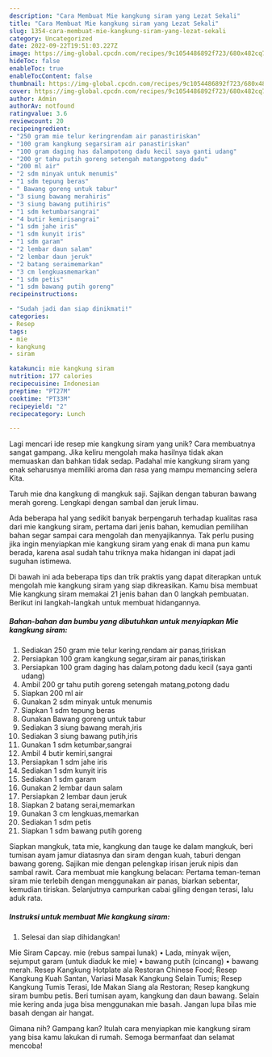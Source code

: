 ```yaml
---
description: "Cara Membuat Mie kangkung siram yang Lezat Sekali"
title: "Cara Membuat Mie kangkung siram yang Lezat Sekali"
slug: 1354-cara-membuat-mie-kangkung-siram-yang-lezat-sekali
category: Uncategorized
date: 2022-09-22T19:51:03.227Z
image: https://img-global.cpcdn.com/recipes/9c1054486892f723/680x482cq70/mie-kangkung-siram-foto-resep-utama.jpg
hideToc: false
enableToc: true
enableTocContent: false
thumbnail: https://img-global.cpcdn.com/recipes/9c1054486892f723/680x482cq70/mie-kangkung-siram-foto-resep-utama.jpg
cover: https://img-global.cpcdn.com/recipes/9c1054486892f723/680x482cq70/mie-kangkung-siram-foto-resep-utama.jpg
author: Admin
authorAv: notfound
ratingvalue: 3.6
reviewcount: 20
recipeingredient:
- "250 gram mie telur keringrendam air panastiriskan"
- "100 gram kangkung segarsiram air panastiriskan"
- "100 gram daging has dalampotong dadu kecil saya ganti udang"
- "200 gr tahu putih goreng setengah matangpotong dadu"
- "200 ml air"
- "2 sdm minyak untuk menumis"
- "1 sdm tepung beras"
- " Bawang goreng untuk tabur"
- "3 siung bawang merahiris"
- "3 siung bawang putihiris"
- "1 sdm ketumbarsangrai"
- "4 butir kemirisangrai"
- "1 sdm jahe iris"
- "1 sdm kunyit iris"
- "1 sdm garam"
- "2 lembar daun salam"
- "2 lembar daun jeruk"
- "2 batang seraimemarkan"
- "3 cm lengkuasmemarkan"
- "1 sdm petis"
- "1 sdm bawang putih goreng"
recipeinstructions:

- "Sudah jadi dan siap dinikmati!"
categories:
- Resep
tags:
- mie
- kangkung
- siram

katakunci: mie kangkung siram 
nutrition: 177 calories
recipecuisine: Indonesian
preptime: "PT27M"
cooktime: "PT33M"
recipeyield: "2"
recipecategory: Lunch

---
```





Lagi mencari ide resep mie kangkung siram yang unik? Cara membuatnya sangat gampang. Jika keliru mengolah maka hasilnya tidak akan memuaskan dan bahkan tidak sedap. Padahal mie kangkung siram yang enak seharusnya memiliki aroma dan rasa yang mampu memancing selera Kita.





Taruh mie dna kangkung di mangkuk saji. Sajikan dengan taburan bawang merah goreng. Lengkapi dengan sambal dan jeruk limau.

Ada beberapa hal yang sedikit banyak berpengaruh terhadap kualitas rasa dari mie kangkung siram, pertama dari jenis bahan, kemudian pemilihan bahan segar sampai cara mengolah dan menyajikannya. Tak perlu pusing jika ingin menyiapkan mie kangkung siram yang enak di mana pun kamu berada, karena asal sudah tahu triknya maka hidangan ini dapat jadi suguhan istimewa.






Di bawah ini ada beberapa tips dan trik praktis yang dapat diterapkan untuk mengolah mie kangkung siram yang siap dikreasikan. Kamu bisa membuat Mie kangkung siram memakai 21 jenis bahan dan 0 langkah pembuatan. Berikut ini langkah-langkah untuk membuat hidangannya.

<!--inarticleads1-->

##### Bahan-bahan dan bumbu yang dibutuhkan untuk menyiapkan Mie kangkung siram:

1. Sediakan 250 gram mie telur kering,rendam air panas,tiriskan
1. Persiapkan 100 gram kangkung segar,siram air panas,tiriskan
1. Persiapkan 100 gram daging has dalam,potong dadu kecil (saya ganti udang)
1. Ambil 200 gr tahu putih goreng setengah matang,potong dadu
1. Siapkan 200 ml air
1. Gunakan 2 sdm minyak untuk menumis
1. Siapkan 1 sdm tepung beras
1. Gunakan  Bawang goreng untuk tabur
1. Sediakan 3 siung bawang merah,iris
1. Sediakan 3 siung bawang putih,iris
1. Gunakan 1 sdm ketumbar,sangrai
1. Ambil 4 butir kemiri,sangrai
1. Persiapkan 1 sdm jahe iris
1. Sediakan 1 sdm kunyit iris
1. Sediakan 1 sdm garam
1. Gunakan 2 lembar daun salam
1. Persiapkan 2 lembar daun jeruk
1. Siapkan 2 batang serai,memarkan
1. Gunakan 3 cm lengkuas,memarkan
1. Sediakan 1 sdm petis
1. Siapkan 1 sdm bawang putih goreng


Siapkan mangkuk, tata mie, kangkung dan tauge ke dalam mangkuk, beri tumisan ayam jamur diatasnya dan siram dengan kuah, taburi dengan bawang goreng. Sajikan mie dengan pelengkap irisan jeruk nipis dan sambal rawit. Cara membuat mie kangkung belacan: Pertama teman-teman siram mie terlebih dengan menggunakan air panas, biarkan sebentar, kemudian tiriskan. Selanjutnya campurkan cabai giling dengan terasi, lalu aduk rata. 

<!--inarticleads2-->

##### Instruksi untuk membuat Mie kangkung siram:


1. Selesai dan siap dihidangkan!

Mie Siram Capcay. mie (rebus sampai lunak) • Lada, minyak wijen, sejumput garam (untuk diaduk ke mie) • bawang putih (cincang) • bawang merah. Resep Kangkung Hotplate ala Restoran Chinese Food; Resep Kangkung Kuah Santan, Variasi Masak Kangkung Selain Tumis; Resep Kangkung Tumis Terasi, Ide Makan Siang ala Restoran; Resep kangkung siram bumbu petis. Beri tumisan ayam, kangkung dan daun bawang. Selain mie kering anda juga bisa menggunakan mie basah. Jangan lupa bilas mie basah dengan air hangat. 

Gimana nih? Gampang kan? Itulah cara menyiapkan mie kangkung siram yang bisa kamu lakukan di rumah. Semoga bermanfaat dan selamat mencoba!
